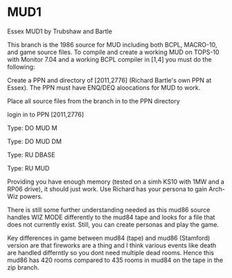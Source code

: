 # MUD1
Essex MUD1 by Trubshaw and Bartle

This branch is the 1986 source for MUD including both BCPL, MACRO-10, and game source files. To compile and create a working MUD
on TOPS-10 with Monitor 7.04 and a working BCPL compiler in [1,4] you must do the following:

Create a PPN and directory of [2011,2776] (Richard Bartle's own PPN at Essex). The PPN must have ENQ/DEQ aloocations for MUD to work.

Place all source files from the branch in to the PPN directory

login in to PPN [2011,2776]

Type: DO MUD M

Type: DO MUD DM

Type: RU DBASE

Type: RU MUD

Providing you have enough memory (tested on a simh KS10 with 1MW and a RP06 drive), it should just work. Use Richard has your
persona to gain Arch-Wiz powers.

There is still some further understanding needed as this mud86 source handles WIZ MODE differently to the mud84 tape and looks for
a file that does not currently exist. Still, you can create personas and play the game.

Key differences in game between mud84 (tape) and mud86 (Stamford) version are that fireworks are a thing and I think various events like
death are handled differntly so you dont need multiple dead rooms. Hence this mud86 has 420 rooms compared to 435 rooms in mud84 on
the tape in the zip branch.
